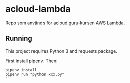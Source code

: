 # acloud-lambda

Repo som används för acloud.guru-kursen AWS Lambda.

## Running

This project requires Python 3 and requests package.

First install pipenv. Then:

```
pipenv install
pipenv run "python xxx.py"
``
